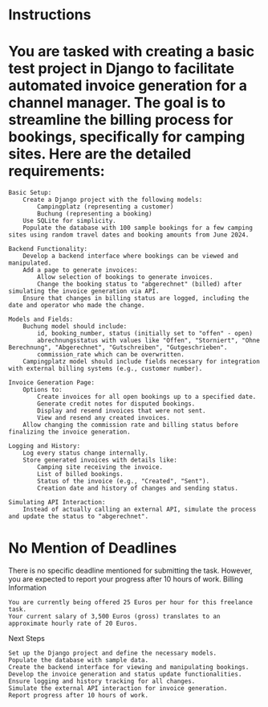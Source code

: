# Instructions

# You are tasked with creating a basic test project in Django to facilitate automated invoice generation for a channel manager. The goal is to streamline the billing process for bookings, specifically for camping sites. Here are the detailed requirements:

    Basic Setup:
        Create a Django project with the following models:
            Campingplatz (representing a customer)
            Buchung (representing a booking)
        Use SQLite for simplicity.
        Populate the database with 100 sample bookings for a few camping sites using random travel dates and booking amounts from June 2024.

    Backend Functionality:
        Develop a backend interface where bookings can be viewed and manipulated.
        Add a page to generate invoices:
            Allow selection of bookings to generate invoices.
            Change the booking status to "abgerechnet" (billed) after simulating the invoice generation via API.
        Ensure that changes in billing status are logged, including the date and operator who made the change.

    Models and Fields:
        Buchung model should include:
            id, booking_number, status (initially set to "offen" - open)
            abrechnungsstatus with values like "Offen", "Storniert", "Ohne Berechnung", "Abgerechnet", "Gutschreiben", "Gutgeschrieben".
            commission_rate which can be overwritten.
        Campingplatz model should include fields necessary for integration with external billing systems (e.g., customer number).

    Invoice Generation Page:
        Options to:
            Create invoices for all open bookings up to a specified date.
            Generate credit notes for disputed bookings.
            Display and resend invoices that were not sent.
            View and resend any created invoices.
        Allow changing the commission rate and billing status before finalizing the invoice generation.

    Logging and History:
        Log every status change internally.
        Store generated invoices with details like:
            Camping site receiving the invoice.
            List of billed bookings.
            Status of the invoice (e.g., "Created", "Sent").
            Creation date and history of changes and sending status.

    Simulating API Interaction:
        Instead of actually calling an external API, simulate the process and update the status to "abgerechnet".

# No Mention of Deadlines

There is no specific deadline mentioned for submitting the task. However, you are expected to report your progress after 10 hours of work.
Billing Information

    You are currently being offered 25 Euros per hour for this freelance task.
    Your current salary of 3,500 Euros (gross) translates to an approximate hourly rate of 20 Euros.

Next Steps

    Set up the Django project and define the necessary models.
    Populate the database with sample data.
    Create the backend interface for viewing and manipulating bookings.
    Develop the invoice generation and status update functionalities.
    Ensure logging and history tracking for all changes.
    Simulate the external API interaction for invoice generation.
    Report progress after 10 hours of work.